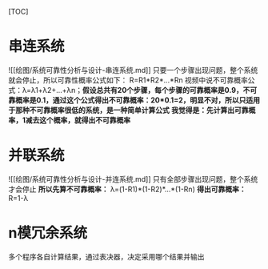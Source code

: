 [TOC]

# 串连系统
![[绘图/系统可靠性分析与设计-串连系统.md]]
只要一个步骤出现问题，整个系统就会停止，所以可靠性概率公式如下：
R=R1\*R2\*...\*Rn
视频中说不可靠概率公式：λ=λ1+λ2+...+λn；**假设总共有20个步骤，每个步骤的可靠概率是0.9，不可靠概率是0.1，通过这个公式得出不可靠概率：20\*0.1=2，明显不对，所以只适用于那种不可靠概率很低的系统，是一种简单计算公式**
**我觉得是：先计算出可靠概率，1减去这个概率，就得出不可靠概率**


# 并联系统
![[绘图/系统可靠性分析与设计-并连系统.md]]
只有全部步骤出现问题，整个系统才会停止
**所以先算不可靠概率：**
λ=(1-R1)\*(1-R2)\*...\*(1-Rn)
**得出可靠概率：**
R=1-λ

# n模冗余系统
多个程序各自计算结果，通过表决器，决定采用哪个结果并输出

